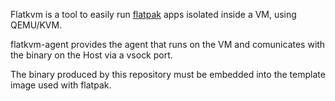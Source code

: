 Flatkvm is a tool to easily run [flatpak](https://flatpak.org/) apps isolated inside a VM, using QEMU/KVM.

flatkvm-agent provides the agent that runs on the VM and comunicates with the binary on the Host via a vsock port.

The binary produced by this repository must be embedded into the template image used with flatpak.
